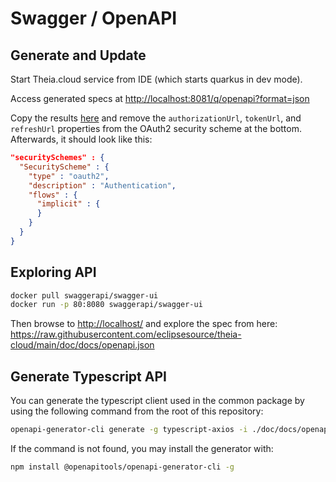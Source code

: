 # Swagger / OpenAPI

## Generate and Update

Start Theia.cloud service from IDE (which starts quarkus in dev mode).

Access generated specs at <http://localhost:8081/q/openapi?format=json>

Copy the results [here](openapi.json) and remove the `authorizationUrl`, `tokenUrl`, and `refreshUrl` properties from the OAuth2 security scheme at the bottom.
Afterwards, it should look like this:

```json
"securitySchemes" : {
  "SecurityScheme" : {
    "type" : "oauth2",
    "description" : "Authentication",
    "flows" : {
      "implicit" : {
      }
    }
  }
}
```

## Exploring API

```bash
docker pull swaggerapi/swagger-ui
docker run -p 80:8080 swaggerapi/swagger-ui
```

Then browse to <http://localhost/> and explore the spec from here: <https://raw.githubusercontent.com/eclipsesource/theia-cloud/main/doc/docs/openapi.json>

## Generate Typescript API

You can generate the typescript client used in the common package by using the following command from the root of this repository:

```bash
openapi-generator-cli generate -g typescript-axios -i ./doc/docs/openapi.json -o node/common/src/client/ --additional-properties=supportsES6=true,typescriptThreePlus=true --skip-validate-spec
```

If the command is not found, you may install the generator with:

```bash
npm install @openapitools/openapi-generator-cli -g
```
